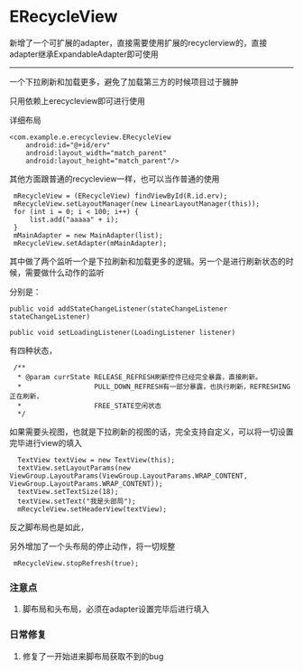 # ERecycleView

新增了一个可扩展的adapter，直接需要使用扩展的recyclerview的，直接adapter继承ExpandableAdapter即可使用

--------------------------

一个下拉刷新和加载更多，避免了加载第三方的时候项目过于臃肿

只用依赖上erecycleview即可进行使用

详细布局


    <com.example.e.erecycleview.ERecycleView
        android:id="@+id/erv"
        android:layout_width="match_parent"
        android:layout_height="match_parent"/>



其他方面跟普通的recycleview一样，也可以当作普通的使用

     mRecycleView = (ERecycleView) findViewById(R.id.erv);
     mRecycleView.setLayoutManager(new LinearLayoutManager(this));
     for (int i = 0; i < 100; i++) {
         list.add("aaaaa" + i);
     }
     mMainAdapter = new MainAdapter(list);
     mRecycleView.setAdapter(mMainAdapter);


其中做了两个监听一个是下拉刷新和加载更多的逻辑。另一个是进行刷新状态的时候，需要做什么动作的监听


分别是：

    public void addStateChangeListener(stateChangeListener stateChangeListener)

    public void setLoadingListener(LoadingListener listener)


有四种状态，

     /**
      * @param currState RELEASE_REFRESH刷新控件已经完全暴露，直接刷新。
      *                  PULL_DOWN_REFRESH有一部分暴露，也执行刷新，REFRESHING正在刷新，
      *                  FREE_STATE空闲状态
      */

如果需要头视图，也就是下拉刷新的视图的话，完全支持自定义，可以将一切设置完毕进行view的填入


      TextView textView = new TextView(this);
      textView.setLayoutParams(new ViewGroup.LayoutParams(ViewGroup.LayoutParams.WRAP_CONTENT, ViewGroup.LayoutParams.WRAP_CONTENT));
      textView.setTextSize(18);
      textView.setText("我是头部局");
      mRecycleView.setHeaderView(textView);

反之脚布局也是如此，


另外增加了一个头布局的停止动作，将一切规整

     mRecycleView.stopRefresh(true);

### 注意点

1. 脚布局和头布局，必须在adapter设置完毕后进行填入

### 日常修复

1. 修复了一开始进来脚布局获取不到的bug
